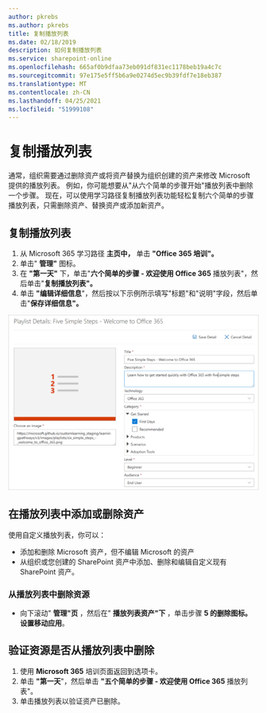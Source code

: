 ```yaml
---
author: pkrebs
ms.author: pkrebs
title: 复制播放列表
ms.date: 02/18/2019
description: 如何复制播放列表
ms.service: sharepoint-online
ms.openlocfilehash: 665af0b9dfaa73eb091df831ec1178beb19a4c7c
ms.sourcegitcommit: 97e175e5ff5b6a9e0274d5ec9b39fdf7e18eb387
ms.translationtype: MT
ms.contentlocale: zh-CN
ms.lasthandoff: 04/25/2021
ms.locfileid: "51999108"
---
```

# <a name="copy-a-playlist"></a>复制播放列表
通常，组织需要通过删除资产或将资产替换为组织创建的资产来修改 Microsoft 提供的播放列表。 例如，你可能想要从"从六个简单的步骤开始"播放列表中删除一个步骤。 现在，可以使用学习路径复制播放列表功能轻松复制六个简单的步骤播放列表，只需删除资产、替换资产或添加新资产。 

## <a name="to-copy-a-playlist"></a>复制播放列表

1. 从 Microsoft 365 学习路径 **主页中，** 单击 **"Office 365 培训"。**
2. 单击" **管理"** 图标。
3. 在 **"第一天"** 下，单击"**六个简单的步骤 - 欢迎使用 Office 365** 播放列表"，然后单击"**复制播放列表"。** 
4. 单击 **"编辑详细信息**"，然后按以下示例所示填写"标题"和"说明"字段，然后单击"**保存详细信息"。**  
 
![cg-copyplaylist5steps.png](media/cg-copyplaylist5steps.png)

## <a name="add-or-remove-assets-from-a-playlist"></a>在播放列表中添加或删除资产
使用自定义播放列表，你可以：
- 添加和删除 Microsoft 资产，但不编辑 Microsoft 的资产
- 从组织或您创建的 SharePoint 资产中添加、删除和编辑自定义现有 SharePoint 资产。 

### <a name="remove-an-asset-from-a-playlist"></a>从播放列表中删除资源
- 向下滚动" **管理"页** ，然后在" **播放列表资产"下** ，单击步骤 **5 的删除图标。设置移动应用**。 

## <a name="verify-the-asset-is-removed-from-the-playlist"></a>验证资源是否从播放列表中删除
1. 使用 **Microsoft 365** 培训页面返回到选项卡。
2. 单击 **"第一天**"，然后单击 **"五个简单的步骤 - 欢迎使用 Office 365** 播放列表"。 
3. 单击播放列表以验证资产已删除。



